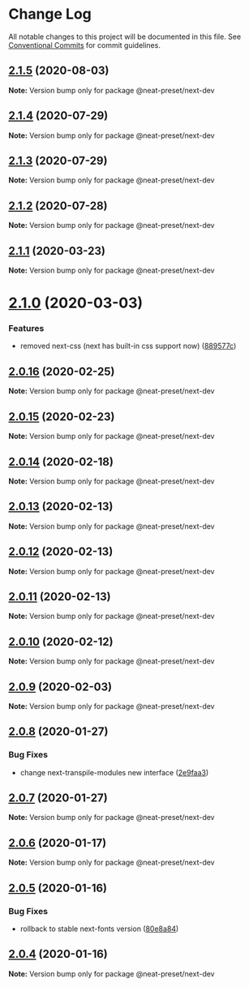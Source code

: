 # Change Log

All notable changes to this project will be documented in this file.
See [Conventional Commits](https://conventionalcommits.org) for commit guidelines.

## [2.1.5](https://github.com/igl/neat-preset/compare/@neat-preset/next-dev@2.1.4...@neat-preset/next-dev@2.1.5) (2020-08-03)

**Note:** Version bump only for package @neat-preset/next-dev





## [2.1.4](https://github.com/igl/neat-preset/compare/@neat-preset/next-dev@2.1.3...@neat-preset/next-dev@2.1.4) (2020-07-29)

**Note:** Version bump only for package @neat-preset/next-dev





## [2.1.3](https://github.com/igl/neat-preset/compare/@neat-preset/next-dev@2.1.1...@neat-preset/next-dev@2.1.3) (2020-07-29)

**Note:** Version bump only for package @neat-preset/next-dev





## [2.1.2](https://github.com/igl/neat-preset/compare/@neat-preset/next-dev@2.1.1...@neat-preset/next-dev@2.1.2) (2020-07-28)

**Note:** Version bump only for package @neat-preset/next-dev





## [2.1.1](https://github.com/igl/neat-preset/compare/@neat-preset/next-dev@2.1.0...@neat-preset/next-dev@2.1.1) (2020-03-23)

**Note:** Version bump only for package @neat-preset/next-dev





# [2.1.0](https://github.com/igl/neat-preset/compare/@neat-preset/next-dev@2.0.16...@neat-preset/next-dev@2.1.0) (2020-03-03)


### Features

* removed next-css (next has built-in css support now) ([889577c](https://github.com/igl/neat-preset/commit/889577ccc053023b5f44cc83d0365e755d1c0fb7))





## [2.0.16](https://github.com/igl/neat-preset/compare/@neat-preset/next-dev@2.0.15...@neat-preset/next-dev@2.0.16) (2020-02-25)

**Note:** Version bump only for package @neat-preset/next-dev





## [2.0.15](https://github.com/igl/neat-preset/compare/@neat-preset/next-dev@2.0.14...@neat-preset/next-dev@2.0.15) (2020-02-23)

**Note:** Version bump only for package @neat-preset/next-dev





## [2.0.14](https://github.com/igl/neat-preset/compare/@neat-preset/next-dev@2.0.13...@neat-preset/next-dev@2.0.14) (2020-02-18)

**Note:** Version bump only for package @neat-preset/next-dev





## [2.0.13](https://github.com/igl/neat-preset/compare/@neat-preset/next-dev@2.0.12...@neat-preset/next-dev@2.0.13) (2020-02-13)

**Note:** Version bump only for package @neat-preset/next-dev





## [2.0.12](https://github.com/igl/neat-preset/compare/@neat-preset/next-dev@2.0.11...@neat-preset/next-dev@2.0.12) (2020-02-13)

**Note:** Version bump only for package @neat-preset/next-dev





## [2.0.11](https://github.com/igl/neat-preset/compare/@neat-preset/next-dev@2.0.10...@neat-preset/next-dev@2.0.11) (2020-02-13)

**Note:** Version bump only for package @neat-preset/next-dev





## [2.0.10](https://github.com/igl/neat-preset/compare/@neat-preset/next-dev@2.0.9...@neat-preset/next-dev@2.0.10) (2020-02-12)

**Note:** Version bump only for package @neat-preset/next-dev





## [2.0.9](https://github.com/igl/neat-preset/compare/@neat-preset/next-dev@2.0.8...@neat-preset/next-dev@2.0.9) (2020-02-03)

**Note:** Version bump only for package @neat-preset/next-dev





## [2.0.8](https://github.com/igl/neat-preset/compare/@neat-preset/next-dev@2.0.7...@neat-preset/next-dev@2.0.8) (2020-01-27)


### Bug Fixes

* change next-transpile-modules new interface ([2e9faa3](https://github.com/igl/neat-preset/commit/2e9faa39245989d5bfe58681f4a4ef6763dba50a))





## [2.0.7](https://github.com/igl/neat-preset/compare/@neat-preset/next-dev@2.0.6...@neat-preset/next-dev@2.0.7) (2020-01-27)

**Note:** Version bump only for package @neat-preset/next-dev





## [2.0.6](https://github.com/igl/neat-preset/compare/@neat-preset/next-dev@2.0.5...@neat-preset/next-dev@2.0.6) (2020-01-17)

**Note:** Version bump only for package @neat-preset/next-dev





## [2.0.5](https://github.com/igl/neat-preset/compare/@neat-preset/next-dev@2.0.4...@neat-preset/next-dev@2.0.5) (2020-01-16)


### Bug Fixes

* rollback to stable next-fonts version ([80e8a84](https://github.com/igl/neat-preset/commit/80e8a84ac58dceb34c151877ff91c4083fba7f62))





## [2.0.4](https://github.com/igl/neat-preset/compare/@neat-preset/next-dev@2.0.3...@neat-preset/next-dev@2.0.4) (2020-01-16)

**Note:** Version bump only for package @neat-preset/next-dev
